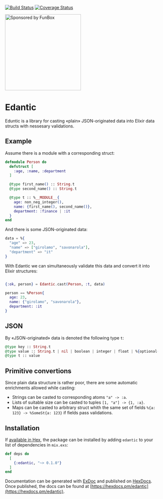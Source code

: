 [![Build Status](https://travis-ci.org/savonarola/edantic.svg?branch=master)](https://travis-ci.org/savonarola/edantic)
[![Coverage Status](https://coveralls.io/repos/github/savonarola/edantic/badge.svg?branch=master&1504538909)](https://coveralls.io/github/savonarola/edantic?branch=master)


<a href="https://funbox.ru">
  <img src="http://funbox.ru/badges/sponsored_by_funbox_compact.svg" alt="Sponsored by FunBox" width=250 />
</a>

# Edantic

Eduntic is a library for casting «plain» JSON-originated data into Elixir data structs
with nessesary validations.

## Example

Assume there is a module with a corresponding struct:

```elixir
defmodule Person do
  defstruct [
    :age, :name, :department
  ]

  @type first_name() :: String.t
  @type second_name() :: String.t

  @type t :: %__MODULE__{
    age: non_neg_integer(),
    name: {first_name(), second_name()},
    department: :finance | :it
  }
end
```

And there is some JSON-originated data:

```elixir
data = %{
  "age" => 23,
  "name" => ["girolamo", "savonarola"],
  "department" => "it"
}
```

With Edantic we can simultaneously validate this data and convert it into Elixir structures:

```elixir

{:ok, person} = Edantic.cast(Person, :t, data)

person == %Person{
  age: 23,
  name: {"girolamo", "savonarola"},
  department: :it
}
```

## JSON

By «JSON-originated» data is denoted the following type `t`:

```elixir
@type key :: String.t
@type value :: String.t | nil | boolean | integer | float | %{optional(key) => value} | [value]
@type t :: value
```

## Primitive convertions

Since plain data structure is rather poor, there are some automatic enrichments allowed while casting:

* Strings can be casted to corresponding atoms `"a" -> :a`.
* Lists of suitable size can be casted to tuples `[1, "a"] -> {1, :a}`.
* Maps can be casted to arbitrary struct whith the same set of fields `%{a: 123} -> %SomeSt{a: 123}`
if fields pass validations.

## Installation

If [available in Hex](https://hex.pm/docs/publish), the package can be installed
by adding `edantic` to your list of dependencies in `mix.exs`:

```elixir
def deps do
  [
    {:edantic, "~> 0.1.0"}
  ]
end
```

Documentation can be generated with [ExDoc](https://github.com/elixir-lang/ex_doc)
and published on [HexDocs](https://hexdocs.pm). Once published, the docs can
be found at [https://hexdocs.pm/edantic](https://hexdocs.pm/edantic).

